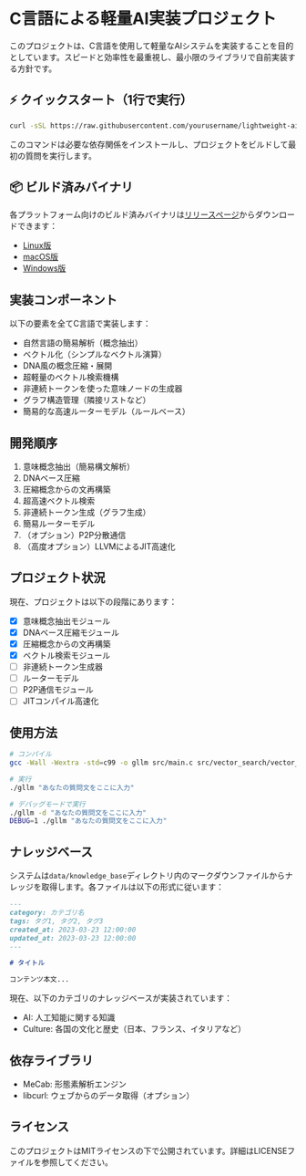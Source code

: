 # C言語による軽量AI実装プロジェクト

このプロジェクトは、C言語を使用して軽量なAIシステムを実装することを目的としています。スピードと効率性を最重視し、最小限のライブラリで自前実装する方針です。

## ⚡ クイックスタート（1行で実行）

```bash
curl -sSL https://raw.githubusercontent.com/yourusername/lightweight-ai-c/main/quick_start.sh | bash
```

このコマンドは必要な依存関係をインストールし、プロジェクトをビルドして最初の質問を実行します。

## 📦 ビルド済みバイナリ

各プラットフォーム向けのビルド済みバイナリは[リリースページ](https://github.com/yourusername/lightweight-ai-c/releases)からダウンロードできます：

- [Linux版](https://github.com/yourusername/lightweight-ai-c/releases/latest/download/gllm-linux.tar.gz)
- [macOS版](https://github.com/yourusername/lightweight-ai-c/releases/latest/download/gllm-macos.tar.gz)
- [Windows版](https://github.com/yourusername/lightweight-ai-c/releases/latest/download/gllm-windows.zip)

## 実装コンポーネント

以下の要素を全てC言語で実装します：

- 自然言語の簡易解析（概念抽出）
- ベクトル化（シンプルなベクトル演算）
- DNA風の概念圧縮・展開
- 超軽量のベクトル検索機構
- 非連続トークンを使った意味ノードの生成器
- グラフ構造管理（隣接リストなど）
- 簡易的な高速ルーターモデル（ルールベース）

## 開発順序

1. 意味概念抽出（簡易構文解析）
2. DNAベース圧縮
3. 圧縮概念からの文再構築
4. 超高速ベクトル検索
5. 非連続トークン生成（グラフ生成）
6. 簡易ルーターモデル
7. （オプション）P2P分散通信
8. （高度オプション）LLVMによるJIT高速化

## プロジェクト状況

現在、プロジェクトは以下の段階にあります：

- [x] 意味概念抽出モジュール
- [x] DNAベース圧縮モジュール
- [x] 圧縮概念からの文再構築
- [x] ベクトル検索モジュール
- [ ] 非連続トークン生成器
- [ ] ルーターモデル
- [ ] P2P通信モジュール
- [ ] JITコンパイル高速化

## 使用方法

```bash
# コンパイル
gcc -Wall -Wextra -std=c99 -o gllm src/main.c src/vector_search/vector_search.c src/include/word_loader.c -lmecab -lm -lcurl

# 実行
./gllm "あなたの質問文をここに入力"

# デバッグモードで実行
./gllm -d "あなたの質問文をここに入力"
DEBUG=1 ./gllm "あなたの質問文をここに入力"
```

## ナレッジベース

システムは`data/knowledge_base`ディレクトリ内のマークダウンファイルからナレッジを取得します。各ファイルは以下の形式に従います：

```markdown
---
category: カテゴリ名
tags: タグ1, タグ2, タグ3
created_at: 2023-03-23 12:00:00
updated_at: 2023-03-23 12:00:00
---

# タイトル

コンテンツ本文...
```

現在、以下のカテゴリのナレッジベースが実装されています：

- AI: 人工知能に関する知識
- Culture: 各国の文化と歴史（日本、フランス、イタリアなど）

## 依存ライブラリ

- MeCab: 形態素解析エンジン
- libcurl: ウェブからのデータ取得（オプション）

## ライセンス

このプロジェクトはMITライセンスの下で公開されています。詳細はLICENSEファイルを参照してください。